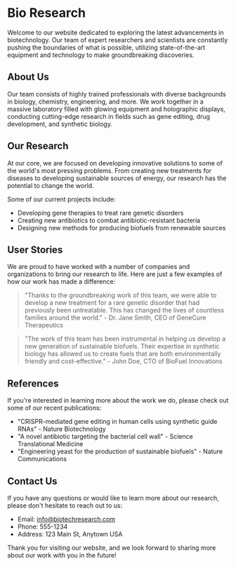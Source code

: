 <!--font:Roboto-->

# Bio Research

Welcome to our website dedicated to exploring the latest advancements in biotechnology. Our team of expert researchers and scientists are constantly pushing the boundaries of what is possible, utilizing state-of-the-art equipment and technology to make groundbreaking discoveries.

## About Us

Our team consists of highly trained professionals with diverse backgrounds in biology, chemistry, engineering, and more. We work together in a massive laboratory filled with glowing equipment and holographic displays, conducting cutting-edge research in fields such as gene editing, drug development, and synthetic biology.

## Our Research

At our core, we are focused on developing innovative solutions to some of the world's most pressing problems. From creating new treatments for diseases to developing sustainable sources of energy, our research has the potential to change the world.

Some of our current projects include:

- Developing gene therapies to treat rare genetic disorders
- Creating new antibiotics to combat antibiotic-resistant bacteria
- Designing new methods for producing biofuels from renewable sources

## User Stories

We are proud to have worked with a number of companies and organizations to bring our research to life. Here are just a few examples of how our work has made a difference:

> "Thanks to the groundbreaking work of this team, we were able to develop a new treatment for a rare genetic disorder that had previously been untreatable. This has changed the lives of countless families around the world." - Dr. Jane Smith, CEO of GeneCure Therapeutics

> "The work of this team has been instrumental in helping us develop a new generation of sustainable biofuels. Their expertise in synthetic biology has allowed us to create fuels that are both environmentally friendly and cost-effective." - John Doe, CTO of BioFuel Innovations

## References

If you're interested in learning more about the work we do, please check out some of our recent publications:

- "CRISPR-mediated gene editing in human cells using synthetic guide RNAs" - Nature Biotechnology
- "A novel antibiotic targeting the bacterial cell wall" - Science Translational Medicine
- "Engineering yeast for the production of sustainable biofuels" - Nature Communications

## Contact Us

If you have any questions or would like to learn more about our research, please don't hesitate to reach out to us:

- Email: info@biotechresearch.com
- Phone: 555-1234
- Address: 123 Main St, Anytown USA

Thank you for visiting our website, and we look forward to sharing more about our work with you in the future!

<!--

Write me content for website with wallpaper which alt text is:

"Ainautes working in a massive laboratory filled with glowing equipment and holographic displays, conducting cutting-edge research."

The name/title of the page should not be 1:1 copy of the alt text but rather a real content of the website which is using this wallpaper.

- Use markdown format 
- Start with heading
- Heading should be short and concise
- The content should look like a real website 
- The website should not be about the wallpaper, wallpaper is just a related background
- Heading should be contain work "wallpaper" or "background"
- Include real sections like references, contact, user stories, etc. use things relevant to the page purpose.
- Feel free to use structure like headings, bullets, numbering, blockquotes, paragraphs, horizontal lines, etc.
- You can use formatting like bold or _italic_
- You can include UTF-8 emojis
- Links should be only #hash anchors (and you can refer to the document itself)
- Do not include images


---


# Cutting-Edge Research in the World of Biotechnology

Welcome to our website dedicated to exploring the latest advancements in biotechnology. Our team of expert researchers and scientists are constantly pushing the boundaries of what is possible, utilizing state-of-the-art equipment and technology to make groundbreaking discoveries.

## About Us

Our team consists of highly trained professionals with diverse backgrounds in biology, chemistry, engineering, and more. We work together in a massive laboratory filled with glowing equipment and holographic displays, conducting cutting-edge research in fields such as gene editing, drug development, and synthetic biology.

## Our Research

At our core, we are focused on developing innovative solutions to some of the world's most pressing problems. From creating new treatments for diseases to developing sustainable sources of energy, our research has the potential to change the world.

Some of our current projects include:

- Developing gene therapies to treat rare genetic disorders
- Creating new antibiotics to combat antibiotic-resistant bacteria
- Designing new methods for producing biofuels from renewable sources

## User Stories

We are proud to have worked with a number of companies and organizations to bring our research to life. Here are just a few examples of how our work has made a difference:

> "Thanks to the groundbreaking work of this team, we were able to develop a new treatment for a rare genetic disorder that had previously been untreatable. This has changed the lives of countless families around the world." - Dr. Jane Smith, CEO of GeneCure Therapeutics

> "The work of this team has been instrumental in helping us develop a new generation of sustainable biofuels. Their expertise in synthetic biology has allowed us to create fuels that are both environmentally friendly and cost-effective." - John Doe, CTO of BioFuel Innovations

## References

If you're interested in learning more about the work we do, please check out some of our recent publications:

- "CRISPR-mediated gene editing in human cells using synthetic guide RNAs" - Nature Biotechnology
- "A novel antibiotic targeting the bacterial cell wall" - Science Translational Medicine
- "Engineering yeast for the production of sustainable biofuels" - Nature Communications

## Contact Us

If you have any questions or would like to learn more about our research, please don't hesitate to reach out to us:

- Email: info@biotechresearch.com
- Phone: 555-1234
- Address: 123 Main St, Anytown USA

Thank you for visiting our website, and we look forward to sharing more about our work with you in the future!

-->
